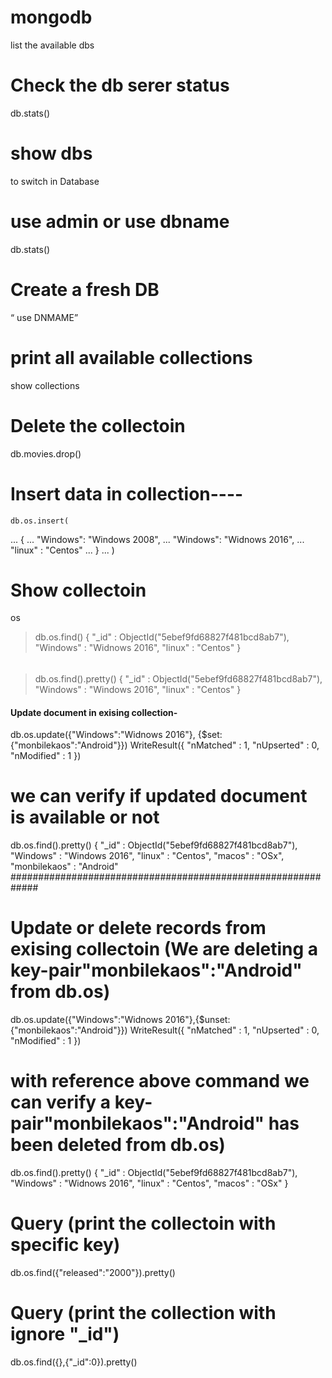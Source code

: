 # mongodb
list the available dbs
# Check the db serer status
db.stats() 
# show dbs
to switch in Database
# use admin or use dbname
db.stats() 

# Create a fresh DB
“ use DNMAME”


# print all available collections
show collections

# Delete the collectoin
db.movies.drop()

# Insert data in collection----
	db.os.insert(
...  {
...    "Windows": "Windows 2008",
...    "Windows": "Widnows 2016",
...    "linux" : "Centos"
... }
... )
# Show collectoin
os
>  db.os.find()
{ "_id" : ObjectId("5ebef9fd68827f481bcd8ab7"), "Windows" : "Widnows 2016", "linux" : "Centos" }
###### 
> db.os.find().pretty()
{
	"_id" : ObjectId("5ebef9fd68827f481bcd8ab7"),
	"Windows" : "Windows 2016",
	"linux" : "Centos"
}

#### Update document in exising collection-
db.os.update({"Windows":"Widnows 2016"}, {$set: {"monbilekaos":"Android"}})
WriteResult({ "nMatched" : 1, "nUpserted" : 0, "nModified" : 1 })

# we can verify if updated document is available or not 
db.os.find().pretty()
{
	"_id" : ObjectId("5ebef9fd68827f481bcd8ab7"),
	"Windows" : "Windows 2016",
	"linux" : "Centos",
	"macos" : "OSx",
	"monbilekaos" : "Android"
#############################################################
# Update or delete records from exising collectoin (We are deleting a key-pair"monbilekaos":"Android" from db.os)
db.os.update({"Windows":"Widnows 2016"},{$unset: {"monbilekaos":"Android"}})
WriteResult({ "nMatched" : 1, "nUpserted" : 0, "nModified" : 1 })

# with reference above command we can verify a key-pair"monbilekaos":"Android" has been deleted from db.os)
db.os.find().pretty()
{
	"_id" : ObjectId("5ebef9fd68827f481bcd8ab7"),
	"Windows" : "Widnows 2016",
	"linux" : "Centos",
	"macos" : "OSx"
}

# Query (print the collectoin with specific key)
db.os.find({"released":"2000"}).pretty()

# Query (print the collection with ignore "_id")
db.os.find({},{"_id":0}).pretty()

